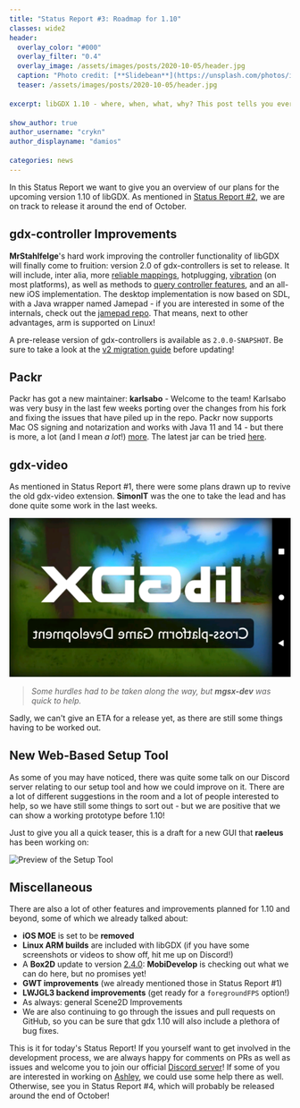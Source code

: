 ```yaml
---
title: "Status Report #3: Roadmap for 1.10"
classes: wide2
header:
  overlay_color: "#000"
  overlay_filter: "0.4"
  overlay_image: /assets/images/posts/2020-10-05/header.jpg
  caption: "Photo credit: [**Slidebean**](https://unsplash.com/photos/iW9oP7Ljkbg)"
  teaser: /assets/images/posts/2020-10-05/header.jpg

excerpt: libGDX 1.10 - where, when, what, why? This post tells you everything you need to know about our plans for the next version of libGDX.

show_author: true
author_username: "crykn"
author_displayname: "damios"

categories: news
---
```


In this Status Report we want to give you an overview of our plans for the upcoming version 1.10 of libGDX. As mentioned in [Status Report #2](/news/2020/09/devlog_2_release_schedule), we are on track to release it around the end of October.

## gdx-controller Improvements
**MrStahlfelge**'s hard work improving the controller functionality of libGDX will finally come to fruition: version 2.0 of gdx-controllers is set to release. It will include, inter alia, more [reliable mappings](https://github.com/libgdx/gdx-controllers/wiki#mappings-and-codes), hotplugging, [vibration](https://github.com/libgdx/gdx-controllers/wiki#vibration) (on most platforms), as well as methods to [query controller features](https://github.com/libgdx/gdx-controllers/wiki#query-available-features), and an all-new iOS implementation. The desktop implementation is now based on SDL, with a Java wrapper named Jamepad - if you are interested in some of the internals, check out the [jamepad repo](https://github.com/libgdx/Jamepad). That means, next to other advantages, arm is supported on Linux!

A pre-release version of gdx-controllers is available as `2.0.0-SNAPSHOT`. Be sure to take a look at the [v2 migration guide](https://github.com/libgdx/gdx-controllers/wiki/Migrate-from-v1) before updating!

## Packr
Packr has got a new maintainer: **karlsabo** - Welcome to the team! Karlsabo was very busy in the last few weeks porting over the changes from his fork and fixing the issues that have piled up in the repo. Packr now supports Mac OS signing and notarization and works with Java 11 and 14 - but there is more, a lot (and I mean _a lot_!) [more](https://github.com/libgdx/packr/pull/163). The latest jar can be tried [here](https://github.com/orgs/libgdx/packages?repo_name=packr).

## gdx-video
As mentioned in Status Report #1, there were some plans drawn up to revive the old gdx-video extension. **SimonIT** was the one to take the lead and has done quite some work in the last weeks.

![gdx-video: first tries](/assets/images/posts/2020-10-05/gdx_video_attempt.png)
> _Some hurdles had to be taken along the way, but **mgsx-dev** was quick to help._

Sadly, we can't give an ETA for a release yet, as there are still some things having to be worked out.

## New Web-Based Setup Tool
As some of you may have noticed, there was quite some talk on our Discord server relating to our setup tool and how we could improve on it. There are a lot of different suggestions in the room and a lot of people interested to help, so we have still some things to sort out - but we are positive that we can show a working prototype before 1.10!

Just to give you all a quick teaser, this is a draft for a new GUI that **raeleus** has been working on:

![Preview of the Setup Tool](/assets/images/posts/2020-10-05/setup_preview.gif)

## Miscellaneous
There are also a lot of other features and improvements planned for 1.10 and beyond, some of which we already talked about:
- **iOS MOE** is set to be **removed**
- **Linux ARM builds** are included with libGDX (if you have some screenshots or videos to show off, hit me up on Discord!)
- A **Box2D** update to version [2.4.0](https://github.com/erincatto/box2d/releases/tag/v2.4.0): **MobiDevelop** is checking out what we can do here, but no promises yet!
- **GWT improvements** (we already mentioned those in Status Report #1)
- **LWJGL3 backend improvements** (get ready for a `foregroundFPS` option!)
- As always: general Scene2D Improvements
- We are also continuing to go through the issues and pull requests on GitHub, so you can be sure that gdx 1.10 will also include a plethora of bug fixes.

This is it for today's Status Report! If you yourself want to get involved in the development process, we are always happy for comments on PRs as well as issues and welcome you to join our official [Discord server](/community/)! If some of you are interested in working on [Ashley](https://github.com/libgdx/ashley), we could use some help there as well. Otherwise, see you in Status Report #4, which will probably be released around the end of October!
